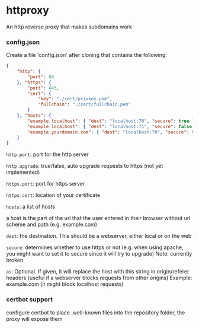 # httproxy
An http reverse proxy that makes subdomains work

### config.json
Create a file 'config.json' after cloning that contains the following:
```json
{
	"http": {
		"port": 80
	}, "https": {
		"port": 443,
		"cert": {
			"key": "./cert/privkey.pem",
			"fullchain": "./cert/fullchain.pem"
		}
	}, "hosts": {
		"example.localhost": { "dest": "localhost:70", "secure": true },
		"example.localhost": { "dest": "localhost:71", "secure": false },
		"example.yourdomain.com": { "dest": "localhost:70", "secure": true }
	}
}
```
`http.port`: port for the http server

`http.upgrade`: true/false, auto upgrade requests to https (not yet implemented)

`https.port`: port for https server

`https.cert`: location of your certificate


`hosts`: a list of hosts

a host is the part of the url that the user entered in their browser without url scheme and path (e.g. example.com)

  `dest`: the destination. This should be a webserver, either local or on the web
  
  `secure`: determines whether to use https or not (e.g. when using apache, you might want to set it to secure since it will try to upgrade)
  Note: currently broken
  
  `as`: Optional. If given, it will replace the host with this string in origin/referer headers (useful if a webserver blocks requests from other origins)
  Example: example.com (it might block localhost requests)
  
  ### certbot support
configure certbot to place .well-known files into the repository folder, the proxy will expose them
  
